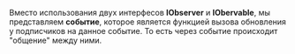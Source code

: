 Вместо использования двух интерфесов **IObserver** и **IObervable**, мы представляем **событие**,
которое является функцией вызова обновления у подписчиков на данное событие.
То есть через событие происходит "общение" между ними.
